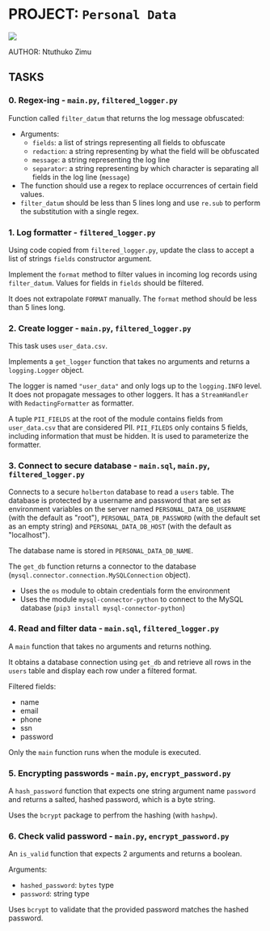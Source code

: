 # PROJECT: `Personal Data`
![](https://www.winklix.com/blog/wp-content/uploads/2018/05/data-privacy-1-1024x768.jpg)

AUTHOR: Ntuthuko Zimu

## TASKS

### 0. Regex-ing - `main.py`, `filtered_logger.py`

Function called `filter_datum` that returns the log message obfuscated:

* Arguments:
  * `fields`: a list of strings representing all fields to obfuscate
  * `redaction`: a string representing by what the field will be obfuscated
  * `message`: a string representing the log line
  * `separator`: a string representing by which character is separating all fields in the log line (`message`)
* The function should use a regex to replace occurrences of certain field values.
* `filter_datum` should be less than 5 lines long and use `re.sub` to perform the substitution with a single regex.

### 1. Log formatter - `filtered_logger.py`

Using code copied from `filtered_logger.py`, update the class to accept a list of strings `fields` constructor argument.

Implement the `format` method to filter values in incoming log records using `filter_datum`.  Values for fields in `fields` should be filtered.

It does not extrapolate `FORMAT` manually.  The `format` method should be less than 5 lines long.

### 2. Create logger - `main.py`, `filtered_logger.py`

This task uses `user_data.csv`.

Implements a `get_logger` function that takes no arguments and returns a `logging.Logger` object.

The logger is named `"user_data"` and only logs up to the `logging.INFO` level.  It does not propagate messages to other loggers.  It has a `StreamHandler` with `RedactingFormatter` as formatter.

A tuple `PII_FIELDS` at the root of the module contains fields from `user_data.csv` that are considered PII.  `PII_FILEDS` only contains 5 fields, including information that must be hidden.  It is used to parameterize the formatter.

### 3. Connect to secure database - `main.sql`, `main.py`, `filtered_logger.py`

Connects to a secure `holberton` database to read a `users` table.  The database is protected by a username and password that are set as environment variables on the server named `PERSONAL_DATA_DB_USERNAME` (with the default as "root"), `PERSONAL_DATA_DB_PASSWORD` (with the default set as an empty string) and `PERSONAL_DATA_DB_HOST` (with the default as "localhost").

The database name is stored in `PERSONAL_DATA_DB_NAME`.

The `get_db` function returns a connector to the database (`mysql.connector.connection.MySQLConnection` object).

* Uses the `os` module to obtain credentials form the environment
* Uses the module `mysql-connector-python` to connect to the MySQL database (`pip3 install mysql-connector-python`)

### 4. Read and filter data - `main.sql`, `filtered_logger.py`

A `main` function that takes no arguments and returns nothing.

It obtains a database connection using `get_db` and retrieve all rows in the `users` table and display each row under a filtered format.

Filtered fields:

* name
* email
* phone
* ssn
* password

Only the `main` function runs when the module is executed.

### 5. Encrypting passwords - `main.py`, `encrypt_password.py`

A `hash_password` function that expects one string argument name `password` and returns a salted, hashed password, which is a byte string.

Uses the `bcrypt` package to perfrom the hashing (with `hashpw`).

### 6. Check valid password - `main.py`, `encrypt_password.py`

An `is_valid` function that expects 2 arguments and returns a boolean.

Arguments:

* `hashed_password`: `bytes` type
* `password`: string type

Uses `bcrypt` to validate that the provided password matches the hashed password.